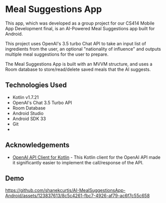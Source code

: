 
# Meal Suggestions App

This app, which was developed as a group project for our CS414 Mobile App Development final, is an AI-Powered Meal Suggestions app built for Android. 

This project uses OpenAI's 3.5 turbo Chat API to take an input list of ingredients from the user, an optional "nationality of influence" and outputs multiple meal suggestions for the user to prepare.

The Meal Suggestions App is built with an MVVM structure, and uses a Room database to store/read/delete saved meals that the AI suggests.

## Technologies Used
- Kotlin v1.7.21
- OpenAI's Chat 3.5 Turbo API
- Room Database
- Android Studio
- Android SDK 33
- Git
- 
## Acknowledgements

 - [OpenAI API Client for Kotlin](https://awesomeopensource.com/project/elangosundar/awesome-README-templates) - This Kotlin client for the OpenAI API made it significantly easier to implement the call/response of the API.

## Demo

https://github.com/shanekcurtis/AI-MealSuggestionsApp-Android/assets/123837613/8c5c4261-fbc7-4926-af79-ac6f7c55c658




